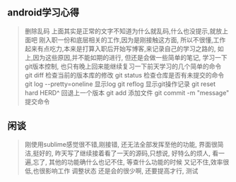 ## android学习心得
> 删除乱码
> 上面其实是正常的文字不知道为什么就乱码,什么也没提示,就放上面吧
> 刚入职一份和底层相关的工作,因为是刚接触这方面, 所以不很懂,工作起来有点吃力,本来是打算入职后开始写博客,来记录自己的学习之路的,
> 如上,因为这些原因,并不能如期的进行, 但还是会做一些简单的笔记, 学习一下git版本控制, 也只有晚上回来能继续复习一下前天学习的几个简单的命令
> git diff 检查当前的版本库的修改
> git status 检查仓库是否有未提交的命令
> git log --pretty=oneline 显示log 
> git reflog 显示git操作记录
> git reset hard HERD^ 回退上一个版本
> git add 添加文件
> git commit -m "message" 提交命令
## 闲谈
> 刚使用sublime感觉很不错,刚接错, 还无法全部发挥至他的功能, 界面很简洁,挺好的,
> 昨天写了继续接着看了一天的源码,只想说, 好特么的烦人, 看一遍,忘了, 其他的功能确什么也记不住, 等查什么功能的时候 又记不住,效率很低,也很影响工作
> 调整状态
> 还是会的很少啊, 还要提高才行,
> 测试